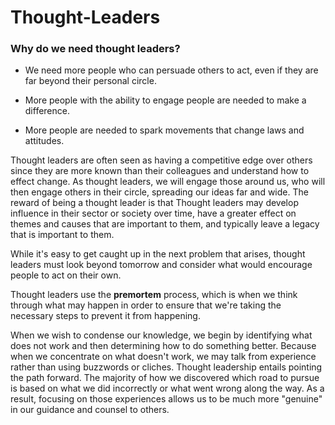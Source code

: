 # Thought-Leaders

### Why do we need thought leaders?

- We need more people who can persuade others to act, even if they are far beyond their personal circle.

- More people with the ability to engage people are needed to make a difference.

- More people are needed to spark movements that change laws and attitudes.


Thought leaders are often seen as having a competitive edge over others since they are more known than their colleagues and understand how to effect change. As thought leaders, we will engage those around us, who will then engage others in their circle, spreading our ideas far and wide. The reward of being a thought leader is that Thought leaders may develop influence in their sector or society over time, have a greater effect on themes and causes that are important to them, and typically leave a legacy that is important to them.


While it's easy to get caught up in the next problem that arises, thought leaders must look beyond tomorrow and consider what would encourage people to act on their own.

Thought leaders use the **premortem** process, which is when we think through what may happen in order to ensure that we're taking the necessary steps to prevent it from happening.

When we wish to condense our knowledge, we begin by identifying what does not work and then determining how to do something better. Because when we concentrate on what doesn't work, we may talk from experience rather than using buzzwords or cliches. Thought leadership entails pointing the path forward. The majority of how we discovered which road to pursue is based on what we did incorrectly or what went wrong along the way. As a result, focusing on those experiences allows us to be much more "genuine" in our guidance and counsel to others.
